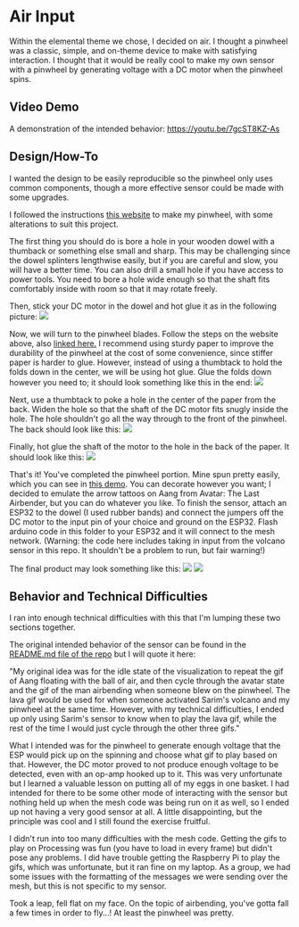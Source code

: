 #  Air Input

Within the elemental theme we chose, I decided on air. I thought a pinwheel was a classic, simple, and on-theme device to make with satisfying interaction. I thought that it would be really cool to make my own sensor with a pinwheel by generating voltage with a DC motor when the pinwheel spins.

## Video Demo
A demonstration of the intended behavior:
https://youtu.be/7gcST8KZ-As

## Design/How-To

I wanted the design to be easily reproducible so the pinwheel only uses common components, though a more effective sensor could be made with some upgrades.

I followed the instructions [this website](http://www.leslietryon.com/3dcolorcutout/makepinw/makepinwheel.html) to make my pinwheel, with some alterations to suit this project.

The first thing you should do is bore a hole in your wooden dowel with a thumback or something else small and sharp. This may be challenging since the dowel splinters lengthwise easily, but if you are careful and slow, you will have a better time. You can also drill a small hole if you have access to power tools. You need to bore a hole wide enough so that the shaft fits comfortably inside with room so that it may rotate freely.

Then, stick your DC motor in the dowel and hot glue it as in the following picture: ![](./docs/motor_glued.jpg)

Now, we will turn to the pinwheel blades. Follow the steps on the website above, also [linked here.](http://www.leslietryon.com/3dcolorcutout/makepinw/makepinwheel.html) I recommend using sturdy paper to improve the durability of the pinwheel at the cost of some convenience, since stiffer paper is harder to glue. However, instead of using a thumbtack to hold the folds down in the center, we will be using hot glue. Glue the folds down however you need to; it should look something like this in the end:
![](./docs/folded_front.jpg)

Next, use a thumbtack to poke a hole in the center of the paper from the back. Widen the hole so that the shaft of the DC motor fits snugly inside the hole. The hole shouldn't go all the way through to the front of the pinwheel. The back should look like this:
![](./docs/folded_back.jpg)

Finally, hot glue the shaft of the motor to the hole in the back of the paper. It should look like this:
![](./docs/pinwheel_side.jpg)

That's it! You've completed the pinwheel portion. Mine spun pretty easily, which you can see in [this demo](https://youtu.be/XqrjjxGu9Co). You can decorate however you want; I decided to emulate the arrow tattoos on Aang from Avatar: The Last Airbender, but you can do whatever you like. To finish the sensor, attach an ESP32 to the dowel (I used rubber bands) and connect the jumpers off the DC motor to the input pin of your choice and ground on the ESP32. Flash arduino code in this folder to your ESP32 and it will connect to the mesh network. (Warning: the code here includes taking in input from the volcano sensor in this repo. It shouldn't be a problem to run, but fair warning!)

The final product may look something like this: ![](./docs/pinwheel_front.jpg)
![](./docs/pinwheel_back.jpg)

## Behavior and Technical Difficulties

I ran into enough technical difficulties with this that I'm lumping these two sections together. 

The original intended behavior of the sensor can be found in the [README.md file of the repo](../../README.md) but I will quote it here:

"My original idea was for the idle state of the visualization to repeat the gif of Aang floating with the ball of air, and then cycle through the avatar state and the gif of the man airbending when someone blew on the pinwheel. The lava gif would be used for when someone activated Sarim's volcano and my pinwheel at the same time. However, with my technical difficulties, I ended up only using Sarim's sensor to know when to play the lava gif, while the rest of the time I would just cycle through the other three gifs."

What I intended was for the pinwheel to generate enough voltage that the ESP would pick up on the spinning and choose what gif to play based on that. However, the DC motor proved to not produce enough voltage to be detected, even with an op-amp hooked up to it. This was very unfortunate but I learned a valuable lesson on putting all of my eggs in one basket. I had intended for there to be some other mode of interacting with the sensor but nothing held up when the mesh code was being run on it as well, so I ended up not having a very good sensor at all. A little disappointing, but the principle was cool and I still found the exercise fruitful.

I didn't run into too many difficulties with the mesh code. Getting the gifs to play on Processing was fun (you have to load in every frame) but didn't pose any problems. I did have trouble getting the Raspberry Pi to play the gifs, which was unfortunate, but it ran fine on my laptop. As a group, we had some issues with the formatting of the messages we were sending over the mesh, but this is not specific to my sensor.

Took a leap, fell flat on my face. On the topic of airbending, you've gotta fall a few times in order to fly...! At least the pinwheel was pretty.
